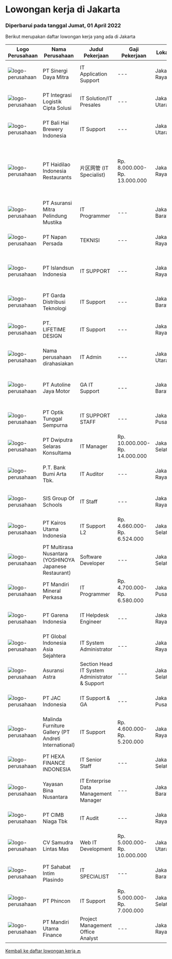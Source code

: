 
  # Lowongan kerja di Jakarta

  ### Diperbarui pada tanggal Jumat, 01 April 2022

  Berikut merupakan daftar lowongan kerja yang ada di Jakarta

  |Logo Perusahaan | Nama Perusahaan | Judul Pekerjaan | Gaji Pekerjaan | Lokasi | Deskripsi | Tanggal diunggah | Pranala |
  | -------------- | --------------- | --------------- | --------- | --------- | -------------- | ------- | ----------- |
  |![logo-perusahaan](https://image-service-cdn.seek.com.au/0fee3baeda667afc1773b150df4731c008321595/ee4dce1061f3f616224767ad58cb2fc751b8d2dc)|PT Sinergi Daya Mitra|IT Application Support|---|Jakarta Raya|Requirements: Candidates must possess at least Bachelor's Degree in Engineering (Computer/Telecommunication), Engineering (Others), Computer...|Kamis, 31 Maret 2022|https://www.jobstreet.co.id/id/job/it-application-support-3840073?token=0~e6c8bb3e-91f5-4196-bdd3-40417feb9882&sectionRank=1&jobId=jobstreet-id-job-3840073|
|![logo-perusahaan](https://image-service-cdn.seek.com.au/3057ebc2003a3730be0340b2ce840a93aa9ae2ea/ee4dce1061f3f616224767ad58cb2fc751b8d2dc)|PT Integrasi Logistik Cipta Solusi|IT Solution/IT Presales|---|Jakarta Utara|ILCS (Indonesia Logistics Community Service) was established by PT Pelabuhan Indonesia (Persero) or Pelindo , a leading SOEs in the port. ILCS is...|Kamis, 31 Maret 2022|https://www.jobstreet.co.id/id/job/it-solution-it-presales-3839813?token=0~e6c8bb3e-91f5-4196-bdd3-40417feb9882&sectionRank=2&jobId=jobstreet-id-job-3839813|
|![logo-perusahaan](https://image-service-cdn.seek.com.au/d73a883dd159a957b3bced3ea1db53d6726933d1/ee4dce1061f3f616224767ad58cb2fc751b8d2dc)|PT Bali Hai Brewery Indonesia|IT Support|---|Jakarta Utara|Requirements : Age Maximum 30 years Candidate must prosess at a bachelor's degree in Information Technology. Having at least 3 years of working...|Senin, 28 Maret 2022|https://www.jobstreet.co.id/id/job/it-support-3835645?token=0~e6c8bb3e-91f5-4196-bdd3-40417feb9882&sectionRank=3&jobId=jobstreet-id-job-3835645|
|![logo-perusahaan](https://image-service-cdn.seek.com.au/5ea34db89a93fb7095bed4366945d15c087c10a1/ee4dce1061f3f616224767ad58cb2fc751b8d2dc)|PT Haidilao Indonesia Restaurants|片区网管 (IT Specialist)|Rp. 8.000.000-Rp. 13.000.000|Jakarta Raya|职位描述 ： 安装 Linux CentOS 7 系统并设置服务器 负责建立网点数据库，查找系统相关问题的根本原因，并提供正确的解决方案 负责维护插座系统、软件和硬件检查 完成上级分配的其他任务  职位要求： 候选人必须至少拥有信息技术学士学位或同等学历。 必填语言：中文（HSK 5） 熟悉...|Selasa, 29 Maret 2022|https://www.jobstreet.co.id/id/job/%E7%89%87%E5%8C%BA%E7%BD%91%E7%AE%A1-it-specialist-3837466?token=0~e6c8bb3e-91f5-4196-bdd3-40417feb9882&sectionRank=4&jobId=jobstreet-id-job-3837466|
|![logo-perusahaan](https://image-service-cdn.seek.com.au/e482a8d445a7fabaa9101c654d20787909db07be/ee4dce1061f3f616224767ad58cb2fc751b8d2dc)|PT Asuransi Mitra Pelindung Mustika|IT Programmer|---|Jakarta Barat|IT DeveloperJob Description :1.      Develop and implement IT System2.      Monitoring and maintenance IT System and Software3.      Monitoring and...|Rabu, 30 Maret 2022|https://www.jobstreet.co.id/id/job/it-programmer-3821725?token=0~e6c8bb3e-91f5-4196-bdd3-40417feb9882&sectionRank=5&jobId=jobstreet-id-job-3821725|
|![logo-perusahaan](https://image-service-cdn.seek.com.au/dd150865f38bd717670598e96dee1a3fefd47716/ee4dce1061f3f616224767ad58cb2fc751b8d2dc)|PT Napan Persada|TEKNISI|---|Jakarta Raya|PERSYARATAN : Mempunyai pengetahuan tentang fiber optik baik secara teknis maupun administratif. Bisa dan mengerti menggunakan alat2 ukur kabel optik....|Kamis, 31 Maret 2022|https://www.jobstreet.co.id/id/job/teknisi-3839583?token=0~e6c8bb3e-91f5-4196-bdd3-40417feb9882&sectionRank=6&jobId=jobstreet-id-job-3839583|
|![logo-perusahaan](https://image-service-cdn.seek.com.au/873276a4c24b96c0178d6c6655fae9d8af75835d/ee4dce1061f3f616224767ad58cb2fc751b8d2dc)|PT Islandsun Indonesia|IT SUPPORT|---|Jakarta Raya|Membuat jadwal dan melakukan pemeriksaan rutin terkait hardware, software, dan networking yang ada di perusahaan. Melakukan penanganan keluhan yang...|Kamis, 31 Maret 2022|https://www.jobstreet.co.id/id/job/it-support-3839553?token=0~e6c8bb3e-91f5-4196-bdd3-40417feb9882&sectionRank=7&jobId=jobstreet-id-job-3839553|
|![logo-perusahaan](https://image-service-cdn.seek.com.au/320fe1dc001f0cf16610d455d257b9d001906b11/ee4dce1061f3f616224767ad58cb2fc751b8d2dc)|PT Garda Distribusi Teknologi|IT Support|---|Jakarta Barat|Responbilities : Provide support on day-to-day IT Services for users Inspect the use of technological equipment (printer, scanner) and software...|Kamis, 31 Maret 2022|https://www.jobstreet.co.id/id/job/it-support-3840016?token=0~e6c8bb3e-91f5-4196-bdd3-40417feb9882&sectionRank=8&jobId=jobstreet-id-job-3840016|
|![logo-perusahaan](https://image-service-cdn.seek.com.au/bc101503974b9e205a20cc864b6358a6829fb9d1/ee4dce1061f3f616224767ad58cb2fc751b8d2dc)|PT. LIFETIME DESIGN|IT Support|---|Jakarta Raya|QUALIFICATIONS: Age Maximum 35 years Candidates must possess a bachelor's degree in Information Technology. Having at least 5 years of working...|Rabu, 30 Maret 2022|https://www.jobstreet.co.id/id/job/it-support-3838127?token=0~e6c8bb3e-91f5-4196-bdd3-40417feb9882&sectionRank=9&jobId=jobstreet-id-job-3838127|
|![logo-perusahaan](https://i.ibb.co/sqvTCh9/112815900-stock-vector-no-image-available-icon-flat-vector.webp)|Nama perusahaan dirahasiakan|IT Admin|---|Jakarta Utara|Kualifikasi : Memiliki pengalaman ataupun pemahaman mendalam terkait Teknologi Informasi/Computer Science Berpengalaman minimal 2 tahun Memahami...|Kamis, 31 Maret 2022|https://www.jobstreet.co.id/id/job/it-admin-3839700?token=0~e6c8bb3e-91f5-4196-bdd3-40417feb9882&sectionRank=10&jobId=jobstreet-id-job-3839700|
|![logo-perusahaan](https://image-service-cdn.seek.com.au/a9c139d317761d121394960b98e8cfca56bb01fe/ee4dce1061f3f616224767ad58cb2fc751b8d2dc)|PT Autoline Jaya Motor|GA IT Support|---|Jakarta Barat|Kandidat harus memiliki setidaknya Gelar Sarjana/ D3 di Teknik (Komputer/Telekomunikasi) atau setara. Bahasa yang harus dimiliki: English Setidaknya...|Rabu, 30 Maret 2022|https://www.jobstreet.co.id/id/job/ga-it-support-3837837?token=0~e6c8bb3e-91f5-4196-bdd3-40417feb9882&sectionRank=11&jobId=jobstreet-id-job-3837837|
|![logo-perusahaan](https://image-service-cdn.seek.com.au/c82fdc9ce2b9f18c91d907290e4601b027eca0e4/ee4dce1061f3f616224767ad58cb2fc751b8d2dc)|PT Optik Tunggal Sempurna|IT SUPPORT STAFF|---|Jakarta Pusat|Persyaratan: Usia maksimal 30 tahun Pendidikan minimal D3 Teknik Informatika / Management Informatika Memiliki pengalaman di bidang yang sama minimal...|Kamis, 31 Maret 2022|https://www.jobstreet.co.id/id/job/it-support-staff-3839153?token=0~e6c8bb3e-91f5-4196-bdd3-40417feb9882&sectionRank=12&jobId=jobstreet-id-job-3839153|
|![logo-perusahaan](https://i.ibb.co/sqvTCh9/112815900-stock-vector-no-image-available-icon-flat-vector.webp)|PT Dwiputra Selaras Konsultama|IT Manager|Rp. 10.000.000-Rp. 14.000.000|Jakarta Selatan|Kualifikasi : Max. 45 Tahun Min. S1 Teknik informatika/Sistem Informatika Memahami Networking, Windows Server/Linux Dapat melakukan setup LAN dan Wifi...|Kamis, 31 Maret 2022|https://www.jobstreet.co.id/id/job/it-manager-3840127?token=0~e6c8bb3e-91f5-4196-bdd3-40417feb9882&sectionRank=13&jobId=jobstreet-id-job-3840127|
|![logo-perusahaan](https://image-service-cdn.seek.com.au/993dac59f6b65dd36689f7e516cd87b1260c66de/ee4dce1061f3f616224767ad58cb2fc751b8d2dc)|P.T. Bank Bumi Arta Tbk.|IT Auditor|---|Jakarta Raya|IT AuditorBagi kandidat yang terpilih kami akan memberikan kompensasi dan benefit yang kompentitif, kesempatan untuk mengembangkan karir dan...|Kamis, 31 Maret 2022|https://www.jobstreet.co.id/id/job/it-auditor-3840030?token=0~e6c8bb3e-91f5-4196-bdd3-40417feb9882&sectionRank=14&jobId=jobstreet-id-job-3840030|
|![logo-perusahaan](https://image-service-cdn.seek.com.au/5d3dc6dd869e962ca3705dc85c0979d7ee3c22ae/ee4dce1061f3f616224767ad58cb2fc751b8d2dc)|SIS Group Of Schools|IT Staff|---|Jakarta Raya|S1 graduate majoring in Informatics Engineering or Computer Engineering- Have worked in school for at least 2 years- Experience with Active Directory-...|Selasa, 29 Maret 2022|https://www.jobstreet.co.id/id/job/it-staff-3836879?token=0~e6c8bb3e-91f5-4196-bdd3-40417feb9882&sectionRank=15&jobId=jobstreet-id-job-3836879|
|![logo-perusahaan](https://image-service-cdn.seek.com.au/5266797effe4df28b8d18f2293ca54c53b830db7/ee4dce1061f3f616224767ad58cb2fc751b8d2dc)|PT Kairos Utama Indonesia|IT Support L2|Rp. 4.660.000-Rp. 6.524.000|Jakarta Selatan|Baik dalam mengatur dokumentasi  Berpengalaman minimal 3 (tiga) tahun di bidang komputer/teknologi informatika Dapat berkomunikasi lisan dan tulisan...|Rabu, 30 Maret 2022|https://www.jobstreet.co.id/id/job/it-support-l2-3837872?token=0~e6c8bb3e-91f5-4196-bdd3-40417feb9882&sectionRank=16&jobId=jobstreet-id-job-3837872|
|![logo-perusahaan](https://image-service-cdn.seek.com.au/b53e70b1498067cbbeccdbf5b4d11eb8703dd2df/ee4dce1061f3f616224767ad58cb2fc751b8d2dc)|PT Multirasa Nusantara (YOSHINOYA Japanese Restaurant)|Software Developer|---|Jakarta Selatan|Tanggung jawab utama : Develop aplikasi internal perusahaan dan program Point of Sales Kualifikasi : Mempunyai salah satu skill .NET, C# , PHP...|Kamis, 31 Maret 2022|https://www.jobstreet.co.id/id/job/software-developer-3828649?token=0~e6c8bb3e-91f5-4196-bdd3-40417feb9882&sectionRank=17&jobId=jobstreet-id-job-3828649|
|![logo-perusahaan](https://i.ibb.co/sqvTCh9/112815900-stock-vector-no-image-available-icon-flat-vector.webp)|PT Mandiri Mineral Perkasa|IT Programmer|Rp. 4.700.000-Rp. 6.580.000|Jakarta Pusat|Memberikan Solusi perbaikan apabila ada kerusakan pada komputer/jaringan memberikan rancana atau solusi akan kebutuhan IT yang bersangkutan dengan...|Kamis, 31 Maret 2022|https://www.jobstreet.co.id/id/job/it-programmer-3828887?token=0~e6c8bb3e-91f5-4196-bdd3-40417feb9882&sectionRank=18&jobId=jobstreet-id-job-3828887|
|![logo-perusahaan](https://image-service-cdn.seek.com.au/0a41cb2f71588b027a799215535987c2238cfc3f/ee4dce1061f3f616224767ad58cb2fc751b8d2dc)|PT Garena Indonesia|IT Helpdesk Engineer|---|Jakarta Raya|Corporate IT is the backbone of our business. Our team helps Sea develop a competitive advantage through defining our technology objectives, assessing...|Rabu, 30 Maret 2022|https://www.jobstreet.co.id/id/job/it-helpdesk-engineer-3837622?token=0~e6c8bb3e-91f5-4196-bdd3-40417feb9882&sectionRank=19&jobId=jobstreet-id-job-3837622|
|![logo-perusahaan](https://image-service-cdn.seek.com.au/31a5ed8651ade3bb9a2b2761e3dc59dda1e4c90d/ee4dce1061f3f616224767ad58cb2fc751b8d2dc)|PT Global Indonesia Asia Sejahtera|IT System Administrator|---|Jakarta Raya|Menguasai sistem jaringan komputer (IP Address, Subnetting, Konfigurasi Jaringan dan Troubleshooting) Menguasai Linux server (Instalasi, Package...|Kamis, 31 Maret 2022|https://www.jobstreet.co.id/id/job/it-system-administrator-3829069?token=0~e6c8bb3e-91f5-4196-bdd3-40417feb9882&sectionRank=20&jobId=jobstreet-id-job-3829069|
|![logo-perusahaan](https://image-service-cdn.seek.com.au/5cd40b00f0e1511140fdfbff6b661f1f7404379c/ee4dce1061f3f616224767ad58cb2fc751b8d2dc)|Asuransi Astra|Section Head IT System Administrator & Support|---|Jakarta Selatan|Job Description:As Section Head IT System Administrator &amp; Support, your main responsibilities is : Managing a team Ensuring Monitoring,...|Kamis, 31 Maret 2022|https://www.jobstreet.co.id/id/job/section-head-it-system-administrator-support-3839125?token=0~e6c8bb3e-91f5-4196-bdd3-40417feb9882&sectionRank=21&jobId=jobstreet-id-job-3839125|
|![logo-perusahaan](https://image-service-cdn.seek.com.au/50fedf91f7fd688dcd9995a9d57073ea96a5a8cf/ee4dce1061f3f616224767ad58cb2fc751b8d2dc)|PT JAC Indonesia|IT Support & GA|---|Jakarta Pusat|Job Description :1. To handle system of LAN, Wifi, WAN, PABX,2. To handle trouble shooting &amp; solving for PC, network, printer,3. To responsible on...|Selasa, 29 Maret 2022|https://www.jobstreet.co.id/id/job/it-support-ga-3837181?token=0~e6c8bb3e-91f5-4196-bdd3-40417feb9882&sectionRank=22&jobId=jobstreet-id-job-3837181|
|![logo-perusahaan](https://image-service-cdn.seek.com.au/07c5634ca8aaf00fcb9248f7ea6106309c39b156/ee4dce1061f3f616224767ad58cb2fc751b8d2dc)|Malinda Furniture Gallery (PT Andreti International)|IT Support|Rp. 4.600.000-Rp. 5.200.000|Jakarta Raya|Kualifikasi : Pendidikan S1 Jurusan Teknik Informatika / Teknik Komputer dari Universitas terkemuka. Usia maksimal 30 tahun Memiliki pengalaman...|Selasa, 29 Maret 2022|https://www.jobstreet.co.id/id/job/it-support-3836603?token=0~e6c8bb3e-91f5-4196-bdd3-40417feb9882&sectionRank=23&jobId=jobstreet-id-job-3836603|
|![logo-perusahaan](https://image-service-cdn.seek.com.au/adf4532d985802f14bc621298490b5f97265106b/ee4dce1061f3f616224767ad58cb2fc751b8d2dc)|PT HEXA FINANCE INDONESIA|IT Senior Staff|---|Jakarta Selatan|Job Descriptions: Handle troubleshooting hardware, software, email, network and IT Infrastructure. Repair and replace equipment as needed. Configure...|Rabu, 30 Maret 2022|https://www.jobstreet.co.id/id/job/it-senior-staff-3837870?token=0~e6c8bb3e-91f5-4196-bdd3-40417feb9882&sectionRank=24&jobId=jobstreet-id-job-3837870|
|![logo-perusahaan](https://image-service-cdn.seek.com.au/299dad8efc22bd883e751be779b1e6f409671577/ee4dce1061f3f616224767ad58cb2fc751b8d2dc)|Yayasan Bina Nusantara|IT Enterprise Data Management Manager|---|Jakarta Barat|Job Responsibility Manage and implement the strategy for data management &amp; governance Working with the Other Managers to define Information and...|Kamis, 31 Maret 2022|https://www.jobstreet.co.id/id/job/it-enterprise-data-management-manager-3829669?token=0~e6c8bb3e-91f5-4196-bdd3-40417feb9882&sectionRank=25&jobId=jobstreet-id-job-3829669|
|![logo-perusahaan](https://image-service-cdn.seek.com.au/2c6f6f12cb15b08239744ca7630b97fee07e84ce/ee4dce1061f3f616224767ad58cb2fc751b8d2dc)|PT CIMB Niaga Tbk|IT Audit|---|Jakarta Raya|Role &amp; Responsibilities: Organize audit preparation and analyze data of selected area to be audited to provide initial information include...|Kamis, 31 Maret 2022|https://www.jobstreet.co.id/id/job/it-audit-3840142?token=0~e6c8bb3e-91f5-4196-bdd3-40417feb9882&sectionRank=26&jobId=jobstreet-id-job-3840142|
|![logo-perusahaan](https://i.ibb.co/sqvTCh9/112815900-stock-vector-no-image-available-icon-flat-vector.webp)|CV Samudra Lintas Mas|Web IT Development|Rp. 5.000.000-Rp. 10.000.000|Jakarta Utara|Kualifikasi:*Lulusan Sarjana jurusanTeknologi informasi atau setara*Menguasai bahasa PHP*Menguasai HTML, CSS, Javascript, *Framework...|Kamis, 31 Maret 2022|https://www.jobstreet.co.id/id/job/web-it-development-3829370?token=0~e6c8bb3e-91f5-4196-bdd3-40417feb9882&sectionRank=27&jobId=jobstreet-id-job-3829370|
|![logo-perusahaan](https://image-service-cdn.seek.com.au/11ffd3d117a724a99cc7ba01b005306c27a6ed36/ee4dce1061f3f616224767ad58cb2fc751b8d2dc)|PT Sahabat Intim Plasindo|IT SPECIALIST|---|Jakarta Barat|Bergabunglah segera bersama Team kami sekarang, hanya jika Anda: Ulet, kreatif, responsif, dan mau berkembang Memiliki kemampuan berpikir logis,...|Rabu, 30 Maret 2022|https://www.jobstreet.co.id/id/job/it-specialist-3806287?token=0~e6c8bb3e-91f5-4196-bdd3-40417feb9882&sectionRank=28&jobId=jobstreet-id-job-3806287|
|![logo-perusahaan](https://image-service-cdn.seek.com.au/13c7c79ce8e6e7a5b3609e4e6d0ee4622834fcb3/ee4dce1061f3f616224767ad58cb2fc751b8d2dc)|PT Phincon|IT Support|Rp. 5.000.000-Rp. 7.000.000|Jakarta Selatan|Details Requirements:1.      Fast response and Handling every case by Ticketing System, WA group and Email2.      Monitor and maintain application...|Rabu, 30 Maret 2022|https://www.jobstreet.co.id/id/job/it-support-3838355?token=0~e6c8bb3e-91f5-4196-bdd3-40417feb9882&sectionRank=29&jobId=jobstreet-id-job-3838355|
|![logo-perusahaan](https://image-service-cdn.seek.com.au/a39907e84cef821cfb1fdbe7e24b4ef905fabdc2/ee4dce1061f3f616224767ad58cb2fc751b8d2dc)|PT Mandiri Utama Finance|Project Management Office Analyst|---|Jakarta Raya|Tugas dan tanggung jawab : Melakukan perencanaan project (Project Plan), dokumentasi, control &amp; monitoring project Memastikan bahwa proyek...|Kamis, 31 Maret 2022|https://www.jobstreet.co.id/id/job/project-management-office-analyst-3839965?token=0~e6c8bb3e-91f5-4196-bdd3-40417feb9882&sectionRank=30&jobId=jobstreet-id-job-3839965|


  [Kembali ke daftar lowongan kerja 🔙](../README.md#daftar-lowongan-kerja)
  